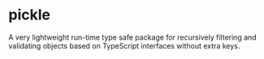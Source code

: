 # pickle
A very lightweight run-time type safe package for recursively filtering and validating objects based on TypeScript interfaces without extra keys.
